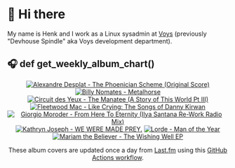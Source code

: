# 👋 Hi there

My name is Henk and I work as a Linux sysadmin at <a href="https://www.voys.co/about/">Voys</a> (previously "Devhouse Spindle" aka Voys development department).

## 🎧 def get_weekly_album_chart()
<!-- lastfm -->
<p align="center"><a href="https://www.last.fm/music/Alexandre+Desplat/The+Phoenician+Scheme+(Original+Score)"><img src="https://lastfm.freetls.fastly.net/i/u/64s/4b1d60d7f4f3f5110cecf031a9e9daa9.jpg" title="Alexandre Desplat - The Phoenician Scheme (Original Score)"></a> <a href="https://www.last.fm/music/Billy+Nomates/Metalhorse"><img src="https://lastfm.freetls.fastly.net/i/u/64s/8b6a8a702454dbfe2563470a4dc27560.png" title="Billy Nomates - Metalhorse"></a> <a href="https://www.last.fm/music/Circuit+des+Yeux/The+Manatee+(A+Story+of+This+World+Pt+III)"><img src="https://lastfm.freetls.fastly.net/i/u/64s/92a7d88912efdc58ab35002516602363.jpg" title="Circuit des Yeux - The Manatee (A Story of This World Pt III)"></a> <a href="https://www.last.fm/music/Fleetwood+Mac/Like+Crying:+The+Songs+of+Danny+Kirwan"><img src="https://lastfm.freetls.fastly.net/i/u/64s/7a413f9652e7e21ad363be7b0c292ccb.jpg" title="Fleetwood Mac - Like Crying: The Songs of Danny Kirwan"></a> <a href="https://www.last.fm/music/Giorgio+Moroder/From+Here+To+Eternity+(Ilya+Santana+Re-Work+Radio+Mix)"><img src="https://lastfm.freetls.fastly.net/i/u/64s/fc91f19ecb9d9d581456db3378fd4227.png" title="Giorgio Moroder - From Here To Eternity (Ilya Santana Re-Work Radio Mix)"></a> <a href="https://www.last.fm/music/Kathryn+Joseph/WE+WERE+MADE+PREY."><img src="https://lastfm.freetls.fastly.net/i/u/64s/bdc331f00d6a067cbd96ce6e73273775.jpg" title="Kathryn Joseph - WE WERE MADE PREY."></a> <a href="https://www.last.fm/music/Lorde/Man+of+the+Year"><img src="https://lastfm.freetls.fastly.net/i/u/64s/13eb7a4bebb4709ea594f496253ece7f.png" title="Lorde - Man of the Year"></a> <a href="https://www.last.fm/music/Mariam+the+Believer/The+Wishing+Well+EP"><img src="https://lastfm.freetls.fastly.net/i/u/64s/cfdabe7c9c6974a06471e332af591869.png" title="Mariam the Believer - The Wishing Well EP"></a> </p>

<p align="center">These album covers are updated once a day from <a href="https://www.last.fm/user/hbokh">Last.fm</a> using this <a href="https://github.com/marketplace/actions/lastfm-to-markdown">GitHub Actions workflow</a>.</p>

